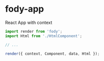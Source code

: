 # fody-app

React App with context

```js
import render from 'fody';
import Html from './HtmlComponent';

// ...

render({ context, Component, data, Html });
```
